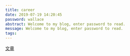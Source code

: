 ```yaml
---
title: career
date: 2019-07-19 14:20:45
password: wallace
abstract: Welcome to my blog, enter password to read.
message: Welcome to my blog, enter password to read.
tags:
---
```


[文章](https://m.igetget.com/rush/course/index/2804E7Y5R3oarMveWJPb2g3ojcXZskZEHJVEYvZn7kMWMPOkynZ1AxbGD6LNqgK9?time=1563517079317&refreshT=1563517079317)
